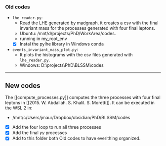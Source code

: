### Old codes  	

*  `lhe_reader.py`: 
	- Read the LHE generated by madgraph. it creates a csv with the final invariant mass for the processes generated with four final leptons.
	- Ubuntu: /mnt/d/projects/PhD/WorkArea/codes. 
	- running in my_root_env
	- [x] Instal the pylhe library in Windows conda

* `events_invariant_mass_plot.py`:
	- It plots the histograms with the csv files generated with  `lhe_reader.py`.
	- Windows: D:\projects\PhD\BLSSM\codes 

---
## New codes

The  [[compute_processes.py]] computes the three processes with four final leptons in [[2015. W. Abdallah. S. Khalil. S. Moretti]]. It can be executed in the WSL 2 in:
- /mnt/c/Users/jmaur/Dropbox/obsidian/PhD/BLSSM/codes

- [x]  Add the four loop to run all three processes
- [x]  Add the final $\gamma \gamma$ processes 
- [x]  Add to this folder both Old codes to have everithing organized.